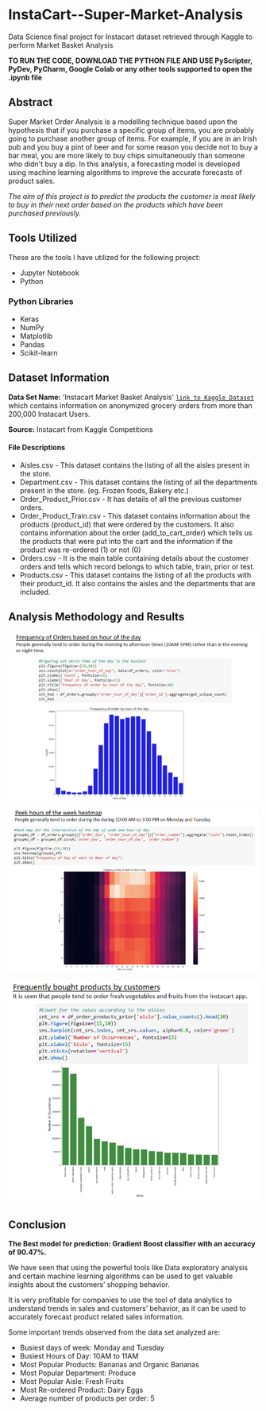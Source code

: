 # InstaCart--Super-Market-Analysis
Data Science final project for Instacart dataset retrieved through Kaggle to perform Market Basket Analysis

**TO RUN THE CODE, DOWNLOAD THE PYTHON FILE AND USE PyScripter, PyDev, PyCharm, Google Colab or any other tools supported to open the .ipynb file**

## Abstract
Super Market Order Analysis is a modelling technique based upon the hypothesis that if you purchase a specific group of items, you are probably going to purchase another group of items. For example, if you are in an Irish pub and you buy a pint of beer and for some reason you decide not to buy a bar meal, you are more likely to buy chips simultaneously than someone who didn't buy a dip. In this analysis, a forecasting model is developed using machine learning algorithms to improve the accurate forecasts of product sales.

*The aim of this project is to predict the products the customer is most likely to buy in their next order based on the products which have been purchased previously.*

## Tools Utilized
These are the tools I have utilized for the following project:
* Jupyter Notebook
* Python

### Python Libraries 
* Keras
* NumPy
* Matplotlib
* Pandas
* Scikit-learn


## Dataset Information

**Data Set Name:** 'Instacart Market Basket Analysis'    [`link to Kaggle Dataset`](https://www.kaggle.com/c/instacart-market-basket-analysis/data) which contains information on anonymized grocery orders from more than 200,000 Instacart Users.

**Source:**  Instacart from Kaggle Competitions

#### File Descriptions 
* Aisles.csv - This dataset contains the listing of all the aisles present in the store.
* Department.csv - This dataset contains the listing of all the departments present in the store. (eg. Frozen foods, Bakery etc.)
* Order_Product_Prior.csv - It has details of all the previous customer orders.
* Order_Product_Train.csv - This dataset contains information about the products (product_id) that were ordered by the customers. It also contains information about the order (add_to_cart_order) which tells us the products that were put into the cart and the information if the product was re-ordered (1) or not (0)
* Orders.csv - It is the main table containing details about the customer orders and tells which record belongs to which table, train, prior or test.
* Products.csv - This dataset contains the listing of all the products with their product_id. It also contains the aisles and the departments that are included. 
## Analysis Methodology and Results

![](Images/Instacart-1.PNG)

![](Images/Instacart-2.PNG)

![](Images/Instacart-3.PNG)
## Conclusion
**The Best model for prediction: Gradient Boost classifier with an accuracy of 90.47%.** 

We have seen that using the powerful tools like Data exploratory analysis and certain machine learning algorithms can be used to get valuable insights about the customers’ shopping behavior.

It is very profitable for companies to use the tool of data analytics to understand trends in sales and customers’ behavior, as it can be used to accurately forecast product related sales information.

Some important trends observed from the data set analyzed are:

* Busiest days of week: Monday and Tuesday
* Busiest Hours of Day: 10AM to 11AM
* Most Popular Products: Bananas and Organic Bananas
* Most Popular Department: Produce
* Most Popular Aisle: Fresh Fruits
* Most Re-ordered Product: Dairy Eggs
* Average number of products per order: 5
